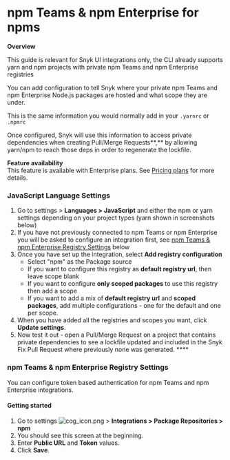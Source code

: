 # npm Teams & npm Enterprise for npms

**Overview**

This guide is relevant for Snyk UI integrations only, the CLI already supports yarn and npm projects with private npm Teams and npm Enterprise registries

You can add configuration to tell Snyk where your private npm Teams and npm Enterprise Node.js packages are hosted and what scope they are under.

This is the same information you would normally add in your `.yarnrc` or `.npmrc`

Once configured, Snyk will use this information to access private dependencies when creating Pull/Merge Requests**,** by allowing yarn/npm to reach those deps in order to regenerate the lockfile.

**Feature availability**  
This feature is available with Enterprise plans. See [Pricing plans](https://snyk.io/plans/) for more details.

### JavaScript Language Settings

1. Go to settings  &gt; **Languages &gt; JavaScript** and either the npm or yarn settings depending on your project types \(yarn shown in screenshots below\)
2. If you have not previously connected to npm Teams or npm Enterprise you will be asked to configure an integration first, see [npm Teams & npm Enterprise Registry Settings]() below
3. Once you have set up the integration, select **Add registry configuration**  
   * Select "npm" as the Package source
   * If you want to configure this registry as **default registry url**, then leave scope blank
   * If you want to configure **only scoped packages** to use this registry then add a scope
   * If you want to add a mix of **default registry url** and **scoped packages**, add multiple configurations - one for the default and one per scope.
4. When you have added all the registries and scopes you want, click **Update settings**.
5. Now test it out - open a Pull/Merge Request on a project that contains private dependencies to see a lockfile updated and included in the Snyk Fix Pull Request where previously none was generated. ****

### npm Teams & npm Enterprise Registry Settings <a id="h_bab29371-80cb-4e6e-ad3b-e930b24700b1"></a>

You can configure token based authentication for npm Teams and npm Enterprise integrations.

#### Getting started

1. Go to settings ![cog\_icon.png](https://support.snyk.io/hc/article_attachments/4402908592145/cog_icon.png) &gt; **Integrations &gt; Package Repositories &gt; npm**
2. You should see this screen at the beginning.
3. Enter **Public URL** and **Token** values.
4. Click **Save**.

